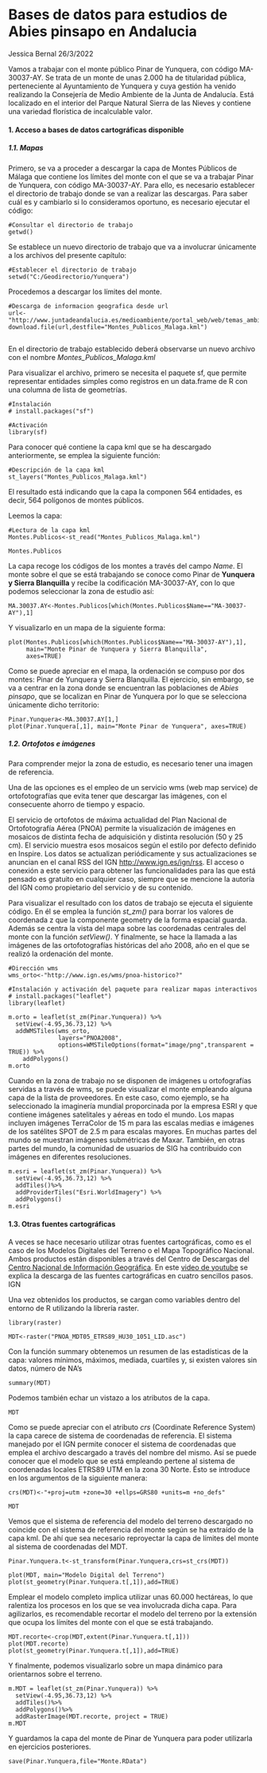 # Bases de datos para estudios de Abies pinsapo en Andalucia

Jessica Bernal
26/3/2022


Vamos a trabajar con el monte público Pinar de Yunquera, con código MA-30037-AY. Se trata de un monte de unas 2.000 ha de titularidad pública, perteneciente al Ayuntamiento de Yunquera y cuya gestión ha venido realizando la Consejería de Medio Ambiente de la Junta de Andalucía. Está localizado en el interior del Parque Natural Sierra de las Nieves y contiene una variedad florística de incalculable valor.

#### 1. Acceso a bases de datos cartográficas disponible
##### 1.1. Mapas

Primero, se va a proceder a descargar la capa de Montes Públicos de Málaga que contiene los límites del monte con el que se va a trabajar Pinar de Yunquera, con código MA-30037-AY. Para ello, es necesario establecer el directorio de trabajo donde se van a realizar las descargas. Para saber cuál es y cambiarlo si lo consideramos oportuno, es necesario ejecutar el código:


```{r}
#Consultar el directorio de trabajo
getwd()
```

Se establece un nuevo directorio de trabajo que va a involucrar únicamente a los archivos del presente capítulo:
```{r}
#Establecer el directorio de trabajo
setwd("C:/Geodirectorio/Yunquera")
```


Procedemos a descargar los límites del monte.

```{r}
#Descarga de informacion geografica desde url
url<-"http://www.juntadeandalucia.es/medioambiente/portal_web/web/temas_ambientales/montes/gestion_forestal_sostenible/static_files/catmalaga.kml"
download.file(url,destfile="Montes_Publicos_Malaga.kml")


```
En el directorio de trabajo establecido deberá observarse un nuevo archivo con el nombre *Montes_Publicos_Malaga.kml*

Para visualizar el archivo, primero se necesita el paquete sf, que permite representar entidades simples como registros en un data.frame de R con una columna de lista de geometrías.

```{r}
#Instalación 
# install.packages("sf")

#Activación
library(sf)
```

Para conocer qué contiene la capa kml que se ha descargado anteriormente, se emplea la siguiente función:

```{r}
#Descripción de la capa kml
st_layers("Montes_Publicos_Malaga.kml")
```



El resultado está indicando que la capa la componen 564 entidades, es decir, 564 polígonos de montes públicos.

Leemos la capa:

```{r}
#Lectura de la capa kml
Montes.Publicos<-st_read("Montes_Publicos_Malaga.kml")
```


```{r}
Montes.Publicos
```


La capa recoge los códigos de los montes a través del campo *Name*. El monte sobre el que se está trabajando se conoce como Pinar de **Yunquera y Sierra Blanquilla** y recibe la codificación MA-30037-AY, con lo que podemos seleccionar la zona de estudio así:
```{r}
MA.30037.AY<-Montes.Publicos[which(Montes.Publicos$Name=="MA-30037-AY"),1]
```


Y visualizarlo en un mapa de la siguiente forma:

```{r}
plot(Montes.Publicos[which(Montes.Publicos$Name=="MA-30037-AY"),1],
     main="Monte Pinar de Yunquera y Sierra Blanquilla",
     axes=TRUE)
```


Como se puede apreciar en el mapa, la ordenación se compuso por dos montes: Pinar de Yunquera y Sierra Blanquilla. El ejercicio, sin embargo, se va a centrar en la zona donde se encuentran las poblaciones de *Abies pinsapo*, que se localizan en Pinar de Yunquera por lo que se selecciona únicamente dicho territorio:
```{r}
Pinar.Yunquera<-MA.30037.AY[1,]
plot(Pinar.Yunquera[,1], main="Monte Pinar de Yunquera", axes=TRUE)
```


##### 1.2. Ortofotos e imágenes
Para comprender mejor la zona de estudio, es necesario tener una imagen de referencia.

Una de las opciones es el empleo de un servicio wms (web map service) de ortofotografías que evita tener que descargar las imágenes, con el consecuente ahorro de tiempo y espacio.

El servicio de ortofotos de máxima actualidad del Plan Nacional de Ortofotografía Aérea (PNOA) permite la visualización de imágenes en mosaicos de distinta fecha de adquisición y distinta resolución (50 y 25 cm). El servicio muestra esos mosaicos según el estilo por defecto definido en Inspire. Los datos se actualizan periódicamente y sus actualizaciones se anuncian en el canal RSS del IGN http://www.ign.es/ign/rss. El acceso o conexión a este servicio para obtener las funcionalidades para las que está pensado es gratuito en cualquier caso, siempre que se mencione la autoría del IGN como propietario del servicio y de su contenido.

Para visualizar el resultado con los datos de trabajo se ejecuta el siguiente código. En él se emplea la función *st_zm()* para borrar los valores de coordenada z que la componente geometry de la forma espacial guarda. Además se centra la vista del mapa sobre las coordenadas centrales del monte con la función *setView()*. Y finalmente, se hace la llamada a las imágenes de las ortofotografías históricas del año 2008, año en el que se realizó la ordenación del monte.

```{r}
#Dirección wms
wms_orto<-"http://www.ign.es/wms/pnoa-historico?"

#Instalación y activación del paquete para realizar mapas interactivos 
# install.packages("leaflet")
library(leaflet)

m.orto = leaflet(st_zm(Pinar.Yunquera)) %>% 
  setView(-4.95,36.73,12) %>%
  addWMSTiles(wms_orto,
              layers="PNOA2008",
              options=WMSTileOptions(format="image/png",transparent = TRUE)) %>%
    addPolygons()
m.orto 
```


Cuando en la zona de trabajo no se disponen de imágenes u ortofografías servidas a través de wms, se puede visualizar el monte empleando alguna capa de la lista de proveedores. En este caso, como ejemplo, se ha seleccionado la imaginería mundial proporcinada por la empresa ESRI y que contiene imágenes satelitales y aéreas en todo el mundo. Los mapas incluyen imágenes TerraColor de 15 m para las escalas medias e imágenes de los satélites SPOT de 2.5 m para escalas mayores. En muchas partes del mundo se muestran imágenes submétricas de Maxar. También, en otras partes del mundo, la comunidad de usuarios de SIG ha contribuido con imágenes en diferentes resoluciones.

```{r}
m.esri = leaflet(st_zm(Pinar.Yunquera)) %>% 
  setView(-4.95,36.73,12) %>%
  addTiles()%>% 
  addProviderTiles("Esri.WorldImagery") %>%
  addPolygons()
m.esri

```


#### 1.3. Otras fuentes cartográficas
A veces se hace necesario utilizar otras fuentes cartográficas, como es el caso de los Modelos Digitales del Terreno o el Mapa Topográfico Nacional. Ambos productos están disponibles a través del Centro de Descargas del [Centro Nacional de Información Geográfica](https://centrodedescargas.cnig.es/CentroDescargas/index.jsp#). En este [video de youtube](https://www.youtube.com/watch?v=2u88We_Zyzg)  se explica la descarga de las fuentes cartográficas en cuatro sencillos pasos. IGN

Una vez obtenidos los productos, se cargan como variables dentro del entorno de R utilizando la librería raster.


```{r}
library(raster)
```

```{r}
MDT<-raster("PNOA_MDT05_ETRS89_HU30_1051_LID.asc")
```

Con la función summary obtenemos un resumen de las estadísticas de la capa: valores mínimos, máximos, mediada, cuartiles y, si existen valores sin datos, número de NA’s

```{r}
summary(MDT)
```


Podemos también echar un vistazo a los atributos de la capa.

```{r}
MDT
```

Como se puede apreciar con el atributo *crs* (Coordinate Reference System) la capa carece de sistema de coordenadas de referencia. El sistema manejado por el IGN permite conocer el sistema de coordenadas que emplea el archivo descargado a través del nombre del mismo. Así se puede conocer que el modelo que se está empleando pertene al sistema de coordenadas locales ETRS89 UTM en la zona 30 Norte. Ésto se introduce en los argumentos de la siguiente manera:

```{r}
crs(MDT)<-"+proj=utm +zone=30 +ellps=GRS80 +units=m +no_defs"
```

```{r}
MDT
```


Vemos que el sistema de referencia del modelo del terreno descargado no coincide con el sistema de referencia del monte según se ha extraído de la capa kml. De ahí que sea necesario reproyectar la capa de límites del monte al sistema de coordenadas del MDT.

```{r}
Pinar.Yunquera.t<-st_transform(Pinar.Yunquera,crs=st_crs(MDT))

plot(MDT, main="Modelo Digital del Terreno")
plot(st_geometry(Pinar.Yunquera.t[,1]),add=TRUE)
```


Emplear el modelo completo implica utilizar unas 60.000 hectáreas, lo que ralentiza los procesos en los que se vea involucrada dicha capa. Para agilizarlos, es recomendable recortar el modelo del terreno por la extensión que ocupa los límites del monte con el que se está trabajando.

```{r}
MDT.recorte<-crop(MDT,extent(Pinar.Yunquera.t[,1]))
plot(MDT.recorte)
plot(st_geometry(Pinar.Yunquera.t[,1]),add=TRUE)
```


Y finalmente, podemos visualizarlo sobre un mapa dinámico para orientarnos sobre el terreno.


```{r}
m.MDT = leaflet(st_zm(Pinar.Yunquera)) %>% 
  setView(-4.95,36.73,12) %>%
  addTiles()%>% 
  addPolygons()%>%
  addRasterImage(MDT.recorte, project = TRUE)
m.MDT
```


Y guardamos la capa del monte de Pinar de Yunquera para poder utilizarla en ejercicios posteriores.
```{r}
save(Pinar.Yunquera,file="Monte.RData")
```


